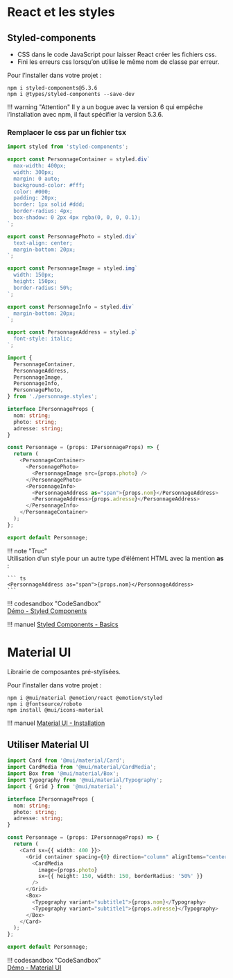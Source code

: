 # React et les styles  

## Styled-components  

- CSS dans le code JavaScript pour laisser React créer les fichiers css.  
- Fini les erreurs css lorsqu’on utilise le même nom de classe par erreur.  

Pour l’installer dans votre projet :  

``` nodejsrepl title="console"
npm i styled-components@5.3.6
npm i @types/styled-components --save-dev
```

!!! warning "Attention" 
    Il y a un bogue avec la version 6 qui empêche l’installation avec npm, il faut spécifier la version 5.3.6.  

### Remplacer le css par un fichier tsx  

``` ts title="personnage.styles.tsx"
import styled from 'styled-components';

export const PersonnageContainer = styled.div`
  max-width: 400px;
  width: 300px;
  margin: 0 auto;
  background-color: #fff;
  color: #000;
  padding: 20px;
  border: 1px solid #ddd;
  border-radius: 4px;
  box-shadow: 0 2px 4px rgba(0, 0, 0, 0.1);
`;

export const PersonnagePhoto = styled.div`
  text-align: center;
  margin-bottom: 20px;
`;

export const PersonnageImage = styled.img`
  width: 150px;
  height: 150px;
  border-radius: 50%;
`;

export const PersonnageInfo = styled.div`
  margin-bottom: 20px;
`;

export const PersonnageAddress = styled.p`
  font-style: italic;
`;

```

``` ts title="personnage.component.tsx"
import {
  PersonnageContainer,
  PersonnageAddress,
  PersonnageImage,
  PersonnageInfo,
  PersonnagePhoto,
} from './personnage.styles';

interface IPersonnageProps {
  nom: string;
  photo: string;
  adresse: string;
}

const Personnage = (props: IPersonnageProps) => {
  return (
    <PersonnageContainer>
      <PersonnagePhoto>
        <PersonnageImage src={props.photo} />
      </PersonnagePhoto>
      <PersonnageInfo>
        <PersonnageAddress as="span">{props.nom}</PersonnageAddress>
        <PersonnageAddress>{props.adresse}</PersonnageAddress>
      </PersonnageInfo>
    </PersonnageContainer>
  );
};

export default Personnage;

```

!!! note "Truc"  
    Utilisation d’un style pour un autre type d’élément HTML avec la mention __as__ :  

    ``` ts 
    <PersonnageAddress as="span">{props.nom}</PersonnageAddress>
    ```

!!! codesandbox "CodeSandbox"  
    [Démo - Styled Components](https://codesandbox.io/p/sandbox/personnage-base-jmcyw9)  

!!! manuel 
    [Styled Components - Basics](https://styled-components.com/docs/basics)  

# Material UI  

Librairie de composantes pré-stylisées.  

Pour l’installer dans votre projet :  

``` nodejsrepl title="console"
npm i @mui/material @emotion/react @emotion/styled
npm i @fontsource/roboto
npm install @mui/icons-material
```

!!! manuel 
    [Material UI - Installation](https://mui.com/material-ui/getting-started/installation/)  

## Utiliser Material UI  

``` ts title="personnage.component.tsx"
import Card from '@mui/material/Card';
import CardMedia from '@mui/material/CardMedia';
import Box from '@mui/material/Box';
import Typography from '@mui/material/Typography';
import { Grid } from '@mui/material';

interface IPersonnageProps {
  nom: string;
  photo: string;
  adresse: string;
}

const Personnage = (props: IPersonnageProps) => {
  return (
    <Card sx={{ width: 400 }}>
      <Grid container spacing={0} direction="column" alignItems="center">
        <CardMedia
          image={props.photo}
          sx={{ height: 150, width: 150, borderRadius: '50%' }}
        />
      </Grid>
      <Box>
        <Typography variant="subtitle1">{props.nom}</Typography>
        <Typography variant="subtitle1">{props.adresse}</Typography>
      </Box>
    </Card>
  );
};

export default Personnage;

```
!!! codesandbox "CodeSandbox"  
    [Démo - Material UI](https://codesandbox.io/p/sandbox/personnage-base-qqwqxw)  
